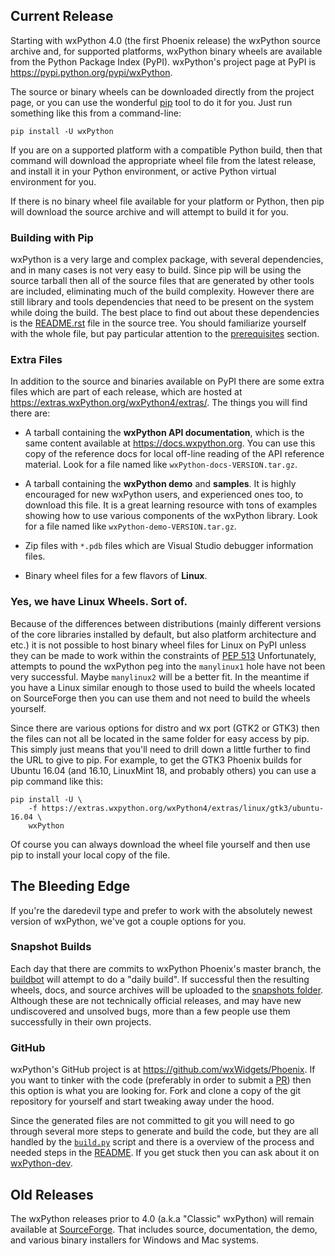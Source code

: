 <!--
.. title: wxPython Downloads
.. slug: downloads
.. date: 2017-07-14 21:11:22 UTC
.. tags: 
.. category: 
.. link: 
.. description: 
.. type: text
-->

## Current Release

Starting with wxPython 4.0 (the first Phoenix release) the wxPython source
archive and, for supported platforms, wxPython binary wheels are available
from the Python Package Index (PyPI). wxPython's project page at PyPI is
<https://pypi.python.org/pypi/wxPython>.

The source or binary wheels can be downloaded directly from the project
page, or you can use the wonderful [pip](https://pip.pypa.io/en/stable/)
tool to do it for you.  Just run something like this from a command-line:

```
pip install -U wxPython
```

If you are on a supported platform with a compatible Python build, then
that command will download the appropriate wheel file from the latest
release, and install it in your Python environment, or active Python
virtual environment for you.

If there is no binary wheel file available for your platform or Python,
then pip will download the source archive and will attempt to build it for
you.

### Building with Pip

wxPython is a very large and complex package, with several dependencies,
and in many cases is not very easy to build. Since pip will be using the
source tarball then all of the source files that are generated by other
tools are included, eliminating much of the build complexity. However there
are still library and tools dependencies that need to be present on the
system while doing the build.  The best place to find out about these
dependencies is the
[README.rst](https://github.com/wxWidgets/Phoenix/blob/master/README.rst)
file in the source tree. You should familiarize yourself with the whole
file, but pay particular attention to the 
[prerequisites](https://github.com/wxWidgets/Phoenix/blob/master/README.rst#prerequisites) 
section.


### Extra Files

In addition to the source and binaries available on PyPI there are some
extra files which are part of each release, which are hosted at 
<https://extras.wxPython.org/wxPython4/extras/>. 
The things you will find there are:

* A tarball containing the **wxPython API documentation**, which is the
same content available at <https://docs.wxpython.org>. You can use this
copy of the reference docs for local off-line reading of the API reference
material.  Look for a file named like `wxPython-docs-VERSION.tar.gz`.

* A tarball containing the **wxPython demo** and **samples**. It is highly
encouraged for new wxPython users, and experienced ones too, to download
this file. It is a great learning resource with tons of examples showing
how to use various components of the wxPython library. Look for a file
named like `wxPython-demo-VERSION.tar.gz`.

* Zip files with `*.pdb` files which are Visual Studio debugger information files. 

* Binary wheel files for a few flavors of **Linux**. 


### Yes, we have Linux Wheels. Sort of.

Because of the differences between distributions (mainly different versions
of the core libraries installed by default, but also platform architecture
and etc.) it is not possible to host binary wheel files for Linux on PyPI
unless they can be made to work within the constraints of 
[PEP 513](https://www.python.org/dev/peps/pep-0513/) Unfortunately, attempts to
pound the wxPython peg into the `manylinux1` hole have not been very
successful. Maybe `manylinux2` will be a better fit. In the meantime if you
have a Linux similar enough to those used to build the wheels located on
SourceForge then you can use them and not need to build the wheels
yourself.

Since there are various options for distro and wx port (GTK2 or GTK3) then
the files can not all be located in the same folder for easy access by pip.
This simply just means that you'll need to drill down a little further to
find the URL to give to pip.  For example, to get the GTK3 Phoenix builds
for Ubuntu 16.04 (and 16.10, LinuxMint 18, and probably others) you can use
a pip command like this:

```
pip install -U \
    -f https://extras.wxpython.org/wxPython4/extras/linux/gtk3/ubuntu-16.04 \
    wxPython
```

Of course you can always download the wheel file yourself and then use pip
to install your local copy of the file.



## The Bleeding Edge

If you're the daredevil type and prefer to work with the absolutely newest
version of wxPython, we've got a couple options for you.


### Snapshot Builds

Each day that there are commits to wxPython Phoenix's master branch, the
[buildbot](http://buildbot.wxpython.org/) will attempt to do a "daily
build". If successful then the resulting wheels, docs, and source archives
will be uploaded to the 
[snapshots folder](https://wxpython.org/Phoenix/snapshot-builds/). 
Although these are not technically official releases, and may have new 
undiscovered and unsolved bugs, more than a few people use them 
successfully in their own projects.


### GitHub

wxPython's GitHub project is at <https://github.com/wxWidgets/Phoenix>. If
you want to tinker with the code (preferably in order to submit a
[PR](https://github.com/wxWidgets/Phoenix/pulls)) then this option is what
you are looking for. Fork and clone a copy of the git repository for
yourself and start tweaking away under the hood.

Since the generated files are not committed to git you will need to go
through several more steps to generate and build the code, but they are all
handled by the
[`build.py`](https://github.com/wxWidgets/Phoenix/blob/master/build.py)
script and there is a overview of the process and needed steps in the
[README](https://github.com/wxWidgets/Phoenix/blob/master/README.rst). If
you get stuck then you can ask about it on 
[wxPython-dev](https://groups.google.com/forum/#!forum/wxpython-dev).



## Old Releases

The wxPython releases prior to 4.0 (a.k.a "Classic" wxPython) will remain
available at
[SourceForge](https://sourceforge.net/projects/wxpython/files/wxPython/).
That includes source, documentation, the demo, and various binary
installers for Windows and Mac systems.

